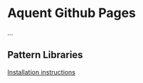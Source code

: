 # Aquent Github Pages
…

## Pattern Libraries
[Installation instructions](https://github.com/aquent/aquent.github.io/blob/master/pattern-library/README.md#pattern-libraries)
